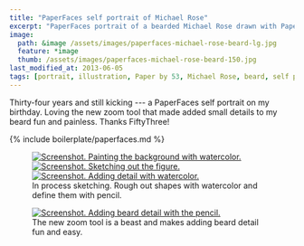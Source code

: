 ```yaml
---
title: "PaperFaces self portrait of Michael Rose"
excerpt: "PaperFaces portrait of a bearded Michael Rose drawn with Paper by 53 on an iPad."
image: 
  path: &image /assets/images/paperfaces-michael-rose-beard-lg.jpg 
  feature: *image
  thumb: /assets/images/paperfaces-michael-rose-beard-150.jpg
last_modified_at: 2013-06-05
tags: [portrait, illustration, Paper by 53, Michael Rose, beard, self portrait]
---
```


Thirty-four years and still kicking --- a PaperFaces self portrait on my birthday. Loving the new zoom tool that made added small details to my beard fun and painless. Thanks FiftyThree!

{% include boilerplate/paperfaces.md %}

<figure class="third">
	<a href="{{ site.url }}/assets/images/michael-rose-beard-process-1-lg.jpg"><img src="{{ site.url }}/assets/images/michael-rose-beard-process-1-600.jpg" alt="Screenshot. Painting the background with watercolor."></a>
	<a href="{{ site.url }}/assets/images/michael-rose-beard-process-2-lg.jpg"><img src="{{ site.url }}/assets/images/michael-rose-beard-process-2-600.jpg" alt="Screenshot. Sketching out the figure."></a>
	<a href="{{ site.url }}/assets/images/michael-rose-beard-process-3-lg.jpg"><img src="{{ site.url }}/assets/images/michael-rose-beard-process-3-600.jpg" alt="Screenshot. Adding detail with watercolor."></a>
	<figcaption>In process sketching. Rough out shapes with watercolor and define them with pencil.</figcaption>
</figure>

<figure>
	<a href="{{ site.url }}/assets/images/michael-rose-beard-process-4-lg.jpg"><img src="{{ site.url }}/assets/images/michael-rose-beard-process-4-600.jpg" alt="Screenshot. Adding beard detail with the pencil."></a>
	<figcaption>The new zoom tool is a beast and makes adding beard detail fun and easy.</figcaption>
</figure>

